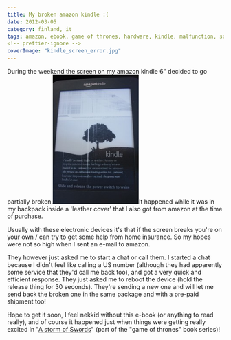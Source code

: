 ```yaml
---
title: My broken amazon kindle :(
date: 2012-03-05
category: finland, it
tags: amazon, ebook, game of thrones, hardware, kindle, malfunction, song of ice and fire, support
<!-- prettier-ignore -->
coverImage: "kindle_screen_error.jpg"
---
```


During the weekend the screen on my amazon kindle 6" decided to go partially broken.[![kindle-screen-error](images/kindle_screen_error-200x300.jpg "kindle_screen_error")](images/kindle_screen_error.jpg)It happened while it was in my backpack inside a 'leather cover' that I also got from amazon at the time of purchase.

Usually with these electronic devices it's that if the screen breaks you're on your own / can try to get some help from home insurance. So my hopes were not so high when I sent an e-mail to amazon.

They however just asked me to start a chat or call them. I started a chat because I didn't feel like calling a US number (although they had apparently some service that they'd call me back too), and got a very quick and efficient response. They just asked me to reboot the device (hold the release thing for 30 seconds). They're sending a new one and will let me send back the broken one in the same package and with a pre-paid shipment too!

Hope to get it soon, I feel nekkid without this e-book (or anything to read really), and of course it happened just when things were getting really excited in "[A storm of Swords](http://en.wikipedia.org/wiki/A_Storm_of_Swords "on wikipedia")" (part of the "game of thrones" book series)!
